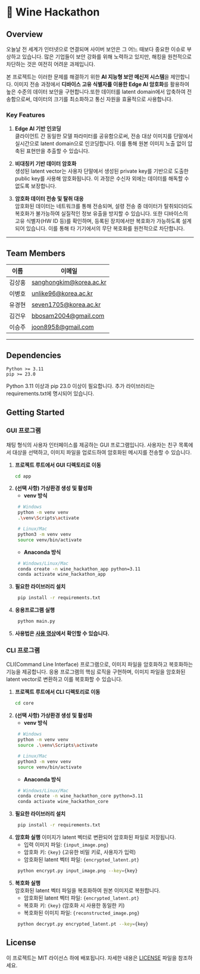 # 🍷 Wine Hackathon

## Overview

오늘날 전 세계가 인터넷으로 연결되며 사이버 보안은 그 어느 때보다 중요한 이슈로 부상하고 있습니다. 많은 기업들이 보안 강화를 위해 노력하고 있지만, 해킹을 원천적으로 차단하는 것은 여전히 어려운 과제입니다.

본 프로젝트는 이러한 문제를 해결하기 위한 **AI 지능형 보안 메신저 시스템**을 제안합니다. 이미지 전송 과정에서 **디바이스 고유 식별자를 이용한 Edge AI 암호화**를 활용하여 높은 수준의 데이터 보안을 구현합니다.또한 데이터를 latent domain에서 압축하여 전송함으로써, 데이터의 크기를 최소화하고 통신 자원을 효율적으로 사용합니다.

### Key Features

1. **Edge AI 기반 인코딩**  
   클라이언트 간 동일한 모델 파라미터를 공유함으로써, 전송 대상 이미지를 단말에서 실시간으로 latent domain으로 인코딩합니다. 이를 통해 원본 이미지 노출 없이 압축된 표현만을 추출할 수 있습니다.

2. **비대칭키 기반 데이터 암호화**  
   생성된 latent vector는 사용자 단말에서 생성된 private key를 기반으로 도출한 public key를 사용해 암호화됩니다. 이 과정은 수신자 외에는 데이터를 해독할 수 없도록 보장합니다.

3. **암호화 데이터 전송 및 탈취 대응**  
   암호화된 데이터는 네트워크를 통해 전송되며, 설령 전송 중 데이터가 탈취되더라도 복호화가 불가능하여 실질적인 정보 유출을 방지할 수 있습니다. 또한 디바이스의 고유 식별자(HW ID 등)를 확인하며, 등록된 장치에서만 복호화가 가능하도록 설계되어 있습니다. 이를 통해 타 기기에서의 무단 복호화를 원천적으로 차단합니다.

---

## Team Members

| 이름     | 이메일 |
|----------|--------|
| 김상홍   | sanghongkim@korea.ac.kr |
| 이병호   | unlike96@korea.ac.kr     |
| 유경현   | seven1705@korea.ac.kr    |
| 김건우   | bbosam2004@gmail.com     |
| 이승주   | joon8958@gmail.com       |

---

## Dependencies

```text
Python >= 3.11  
pip >= 23.0
```
Python 3.11 이상과 pip 23.0 이상이 필요합니다. 추가 라이브러리는 requirements.txt에 명시되어 있습니다.


## Getting Started

### GUI 프로그램
채팅 형식의 사용자 인터페이스를 제공하는 GUI 프로그램입니다. 사용자는 친구 목록에서 대상을 선택하고, 이미지 파일을 업로드하여 암호화된 메시지를 전송할 수 있습니다.
1. **프로젝트 루트에서 GUI 디렉토리로 이동**  
   ```bash
   cd app
   ```
2. **(선택 사항) 가상환경 생성 및 활성화**
   * **venv 방식**
   ```bash
    # Windows
    python -m venv venv
    .\venv\Scripts\activate

    # Linux/Mac
    python3 -m venv venv
    source venv/bin/activate
   ``` 
   * **Anaconda 방식**
   ```bash
    # Windows/Linux/Mac
    conda create -n wine_hackathon_app python=3.11
    conda activate wine_hackathon_app
   ```
3. **필요한 라이브러리 설치**  
   ```bash
    pip install -r requirements.txt
   ```
4. **응용프로그램 실행**  
   ```bash
    python main.py
   ```
5. **사용법은 [사용 영상](https://youtu.be/6IaboUmv0tE)에서 확인할 수 있습니다.**

### CLI 프로그램
CLI(Command Line Interface) 프로그램으로, 이미지 파일을 암호화하고 복호화하는 기능을 제공합니다. 응용 프로그램의 핵심 로직을 구현하며, 이미지 파일을 암호화된 latent vector로 변환하고 이를 복호화할 수 있습니다.
1. **프로젝트 루트에서 CLI 디렉토리로 이동**  
   ```bash
   cd core
   ```
2. **(선택 사항) 가상환경 생성 및 활성화**
   * **venv 방식**
   ```bash
    # Windows
    python -m venv venv
    source .\venv\Scripts\activate

    # Linux/Mac
    python3 -m venv venv
    source venv/bin/activate
   ``` 
   * **Anaconda 방식**
   ```bash
    # Windows/Linux/Mac
    conda create -n wine_hackathon_core python=3.11
    conda activate wine_hackathon_core
   ```
3. **필요한 라이브러리 설치**  
   ```bash
    pip install -r requirements.txt
   ```
4. **암호화 실행**
   이미지가 latent 벡터로 변환되어 암호화된 파일로 저장됩니다.
   - 입력 이미지 파일: `{input_image.png}`
   - 암호화 키: `{key}` (고유한 비밀 키로, 사용자가 입력)
   - 암호화된 latent 벡터 파일: `{encrypted_latent.pt}`
   ```bash
    python encrypt.py input_image.png --key={key}
   ```
5. **복호화 실행**  
    암호화된 latent 벡터 파일을 복호화하여 원본 이미지로 복원합니다.
    - 암호화된 latent 벡터 파일: `{encrypted_latent.pt}`
    - 복호화 키: `{key}` (암호화 시 사용한 동일한 키)
    - 복호화된 이미지 파일: `{reconstructed_image.png}`
   ```bash
    python decrypt.py encrypted_latent.pt --key={key}
   ```

## License
이 프로젝트는 MIT 라이선스 하에 배포됩니다. 자세한 내용은 [LICENSE](LICENSE) 파일을 참조하세요.